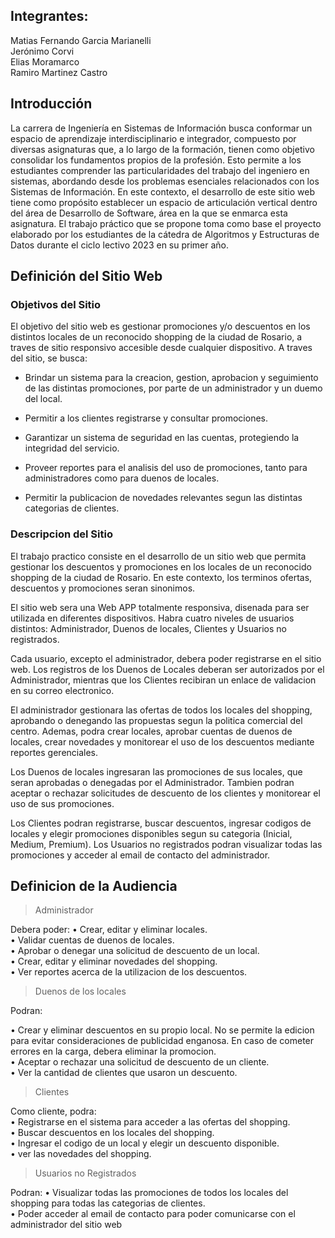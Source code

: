 ## Integrantes:

Matias Fernando Garcia Marianelli <br>
Jerónimo Corvi <br>
Elias Moramarco <br>
Ramiro Martinez Castro <br>

## Introducción

La carrera de Ingeniería en Sistemas de Información busca conformar un espacio de aprendizaje interdisciplinario e integrador, compuesto por diversas asignaturas que, a lo largo de la formación, tienen como objetivo consolidar los fundamentos propios de la profesión. Esto permite a los estudiantes comprender las particularidades del trabajo del ingeniero en sistemas, abordando desde los problemas esenciales relacionados con los Sistemas de Información. En este contexto, el desarrollo de este sitio web tiene como propósito establecer un espacio de articulación vertical dentro del área de Desarrollo de Software, área en la que se enmarca esta asignatura. El trabajo práctico que se propone toma como base el proyecto elaborado por los estudiantes de la cátedra de Algoritmos y Estructuras de Datos durante el ciclo lectivo 2023 en su primer año.

## Definición del Sitio Web
### Objetivos del Sitio 
El objetivo del sitio web es gestionar promociones y/o descuentos en los distintos locales de un reconocido shopping de la ciudad de Rosario, a traves de sitio responsivo accesible desde cualquier dispositivo.
A traves del sitio, se busca:

- Brindar un sistema para la creacion, gestion, aprobacion y seguimiento de las distintas promociones, por parte de un administrador y un duemo del local.

-  Permitir a los clientes registrarse y consultar promociones.

- Garantizar un sistema de seguridad en las cuentas, protegiendo la integridad del servicio.

- Proveer reportes para el analisis del uso de promociones, tanto para administradores como para duenos de locales.

- Permitir la publicacion de novedades relevantes segun las distintas categorias de clientes.

### Descripcion del Sitio
El trabajo practico consiste en el desarrollo de un sitio web que permita gestionar los descuentos y promociones en los locales de un reconocido shopping de la ciudad de Rosario. En este contexto, los terminos ofertas, descuentos y promociones seran sinonimos.

El sitio web sera una Web APP totalmente responsiva, disenada para ser utilizada en diferentes dispositivos. Habra cuatro niveles de usuarios distintos: Administrador, Duenos de locales, Clientes y Usuarios no registrados.

Cada usuario, excepto el administrador, debera poder registrarse en el sitio web. Los registros de los Duenos de Locales deberan ser autorizados por el Administrador, mientras que los Clientes recibiran un enlace de validacion en su correo electronico.

El administrador gestionara las ofertas de todos los locales del shopping, aprobando o denegando las propuestas segun la politica comercial del centro. Ademas, podra crear locales, aprobar cuentas de duenos de locales, crear novedades y monitorear el uso de los descuentos mediante reportes gerenciales.

Los Duenos de locales ingresaran las promociones de sus locales, que seran aprobadas o denegadas por el Administrador. Tambien podran aceptar o rechazar solicitudes de descuento de los clientes y monitorear el uso de sus promociones.

Los Clientes podran registrarse, buscar descuentos, ingresar codigos de locales y elegir promociones disponibles segun su categoria (Inicial, Medium, Premium). Los Usuarios no registrados podran visualizar todas las promociones y acceder al email de contacto del administrador.

## Definicion de la Audiencia

> Administrador

Debera poder:
• Crear, editar y eliminar locales. <br>
• Validar cuentas de duenos de locales.<br>
• Aprobar o denegar una solicitud de descuento de un local.<br>
• Crear, editar y eliminar novedades del shopping.<br>
• Ver reportes acerca de la utilizacion de los descuentos.

> Duenos de los locales

Podran:

• Crear y eliminar descuentos en su propio local. No se permite la edicion para evitar consideraciones de publicidad enganosa. En caso de cometer errores en la carga, debera eliminar la promocion. <br>
• Aceptar o rechazar una solicitud de descuento de un cliente.<br>
• Ver la cantidad de clientes que usaron un descuento.

> Clientes

Como cliente, podra:<br>
• Registrarse en el sistema para acceder a las ofertas del shopping.<br>
• Buscar descuentos en los locales del shopping.<br>
• Ingresar el codigo de un local y elegir un descuento disponible.<br>
• ver las novedades del shopping.

> Usuarios no Registrados

Podran:
• Visualizar todas las promociones de todos los locales del shopping para todas las categorias de clientes.<br>
• Poder acceder al email de contacto para poder comunicarse con el administrador del sitio web



